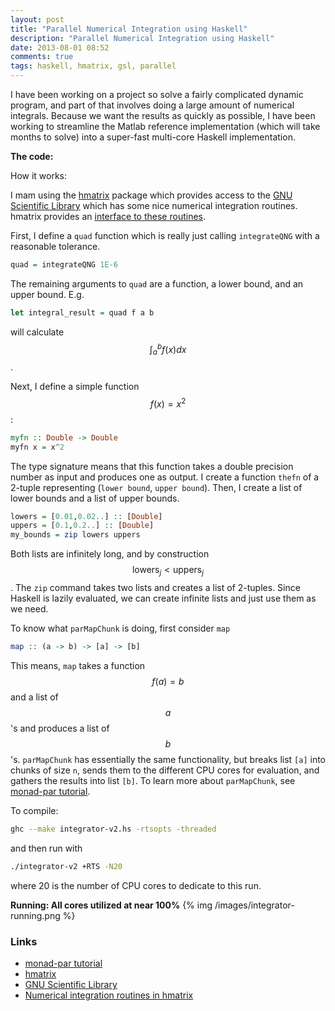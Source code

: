 ```yaml
---
layout: post
title: "Parallel Numerical Integration using Haskell"
description: "Parallel Numerical Integration using Haskell"
date: 2013-08-01 08:52
comments: true
tags: haskell, hmatrix, gsl, parallel
---
```



I have been working on a project so solve a fairly complicated dynamic program, and part of that involves doing a large amount of numerical integrals. Because we want the results as quickly as possible, I have been working to streamline the Matlab reference implementation (which will take months to solve) into a super-fast multi-core Haskell implementation. 

**The code:**
<script src="https://gist.github.com/stephenjbarr/6132611.js"></script>

How it works:

I mam using the [hmatrix](http://hackage.haskell.org/package/hmatrix) package which provides access to the [GNU Scientific Library](http://www.gnu.org/software/gsl/) which has some nice numerical integration routines. hmatrix provides an [interface to these routines](http://hackage.haskell.org/packages/archive/hmatrix/0.15.0.0/doc/html/Numeric-GSL-Integration.html).

First, I define a `quad` function which is really just calling `integrateQNG` with a reasonable tolerance.

``` haskell
quad = integrateQNG 1E-6

```

The remaining arguments to `quad` are a function, a lower bound, and an upper bound. E.g.


``` haskell
let integral_result = quad f a b
```

will calculate $$\int_{a}^{b} f(x) dx$$.

Next, I define a simple function $$f(x) = x^2$$:

``` haskell
myfn :: Double -> Double
myfn x = x^2        

```
The type signature means that this function takes a double precision number as input and produces one as output. I create a function `thefn` of a 2-tuple representing (`lower bound`, `upper bound`). Then, I create a list of lower bounds and a list of upper bounds.

``` haskell 
lowers = [0.01,0.02..] :: [Double]
uppers = [0.1,0.2..] :: [Double]
my_bounds = zip lowers uppers

```

Both lists are infinitely long, and by construction $$\mbox{lowers}_j < \mbox{uppers}_j$$. The `zip` command takes two lists and creates a list of 2-tuples. Since Haskell is lazily evaluated, we can create infinite lists and just use them as we need.


To know what `parMapChunk` is doing, first consider `map`

``` haskell
map :: (a -> b) -> [a] -> [b]
```

This means, `map` takes a function $$f(a) = b$$ and a list of $$a$$'s and produces a list of $$b$$'s. `parMapChunk` has essentially the same functionality, but breaks list ```[a]``` into chunks of size ```n```, sends them to the different CPU cores for evaluation, and gathers the results into list ```[b]```. To learn more about `parMapChunk`, see [monad-par tutorial](http://community.haskell.org/~simonmar/slides/CUFP.pdf).


To compile:

``` bash
ghc --make integrator-v2.hs -rtsopts -threaded
```

and then run with

``` bash
./integrator-v2 +RTS -N20
```

where 20 is the number of CPU cores to dedicate to this run.


**Running: All cores utilized at near 100%**
{% img /images/integrator-running.png %}


### Links

+ [monad-par tutorial](http://community.haskell.org/~simonmar/slides/CUFP.pdf)
+ [hmatrix](http://hackage.haskell.org/package/hmatrix)
+ [GNU Scientific Library](http://www.gnu.org/software/gsl/)
+ [Numerical integration routines in hmatrix](http://hackage.haskell.org/packages/archive/hmatrix/0.15.0.0/doc/html/Numeric-GSL-Integration.html)
